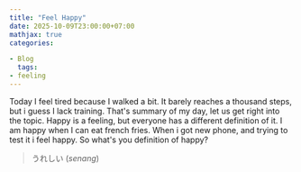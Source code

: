 ```yaml
---
title: "Feel Happy"
date: 2025-10-09T23:00:00+07:00
mathjax: true
categories:

- Blog
  tags:
- feeling
---
```


Today I feel tired because I walked a bit. It barely reaches a thousand steps, but i guess I lack training. That's summary of my day, let us get right into the topic. Happy is a feeling, but everyone has a different definition of it. I am happy when I can eat french fries. When i got new phone, and trying to test it i feel happy. So what's you definition of happy?

> うれしい (*senang*)

